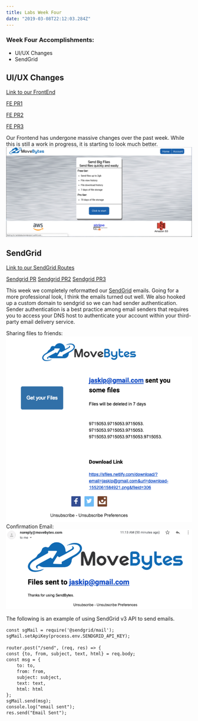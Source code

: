 ```yaml
---
title: Labs Week Four
date: "2019-03-08T22:12:03.284Z"
---
```


### Week Four Accomplishments:

- UI/UX Changes
- SendGrid

## UI/UX Changes

[Link to our FrontEnd](https://github.com/Lambda-School-Labs/labs10-big-files/tree/master/Frontend/share_big_files "Frontend")

[FE PR1](https://github.com/Lambda-School-Labs/labs10-big-files/pull/190)

[FE PR2](https://github.com/Lambda-School-Labs/labs10-big-files/pull/183)

[FE PR3](https://github.com/Lambda-School-Labs/labs10-big-files/pull/177)

Our Frontend has undergone massive changes over the past week. While this is still a work in progress, it is starting to look much better.
![FE](FE.png)

## SendGrid

[Link to our SendGrid Routes](https://github.com/Lambda-School-Labs/labs10-big-files/blob/master/lambdafiles/routes/api/sendgrid.js)

[Sendgrid PR](https://github.com/Lambda-School-Labs/labs10-big-files/pull/173)
[Sendgrid PR2](https://github.com/Lambda-School-Labs/labs10-big-files/pull/168)
[Sendgrid PR3](https://github.com/Lambda-School-Labs/labs10-big-files/pull/167)

This week we completely reformatted our [SendGrid](https://sendgrid.com/) emails. Going for a more professional look, I think the emails turned out well. We also hooked up a custom domain to sendgrid so we can had sender authentication. Sender authentication is a best practice among email senders that requires you to access your DNS host to authenticate your account within your third-party email delivery service.

Sharing files to friends:
![SG1](sg1.png)
Confirmation Email:
![SG2](sg2.png)

The following is an example of using SendGrid v3 API to send emails.

    const sgMail = require('@sendgrid/mail');
    sgMail.setApiKey(process.env.SENDGRID_API_KEY);

    router.post("/send", (req, res) => {
    const {to, from, subject, text, html} = req.body;
    const msg = {
        to: to,
        from: from,
        subject: subject,
        text: text,
        html: html
    };
    sgMail.send(msg);
    console.log("email sent");
    res.send("Email Sent");
